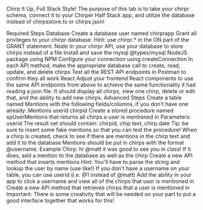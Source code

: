 Chirp It Up, Full Stack Style!
The purpose of this lab is to take your chirpr schema, connect it to your Chirper Half Stack app, and utilize the database instead of chirpsstore.ts or chirps.json!

Required Steps
Database
Create a database user named chirprapp
Grant all privileges to your chirpr database.
Hint: use chirpr.* in the ON part of the GRANT statement.
Node
In your chirpr API, use your database to store chirps instead of a file
Install and save the mysql @types/mysql NodeJS package using NPM
Configure your connection using createConnection
In each API method, make the appropriate database call to create, read, update, and delete chirps
Test all the REST API endpoints in Postman to confirm they all work
React
Adjust your frontend React components to use the same API endpoints from above to achieve the same functionality it had reading a json file. It should display all chirps, view one chirp, delete or edit that, and the ability to add new chirps.
Advanced Steps
Create a table named Mentions with the following fields/columns, if you don't have one already:
Mentions
  userid
  chirpid
Create a stored procedure named spUserMentions that returns all chirps a user is mentioned in
Parameters: userid
The result set should contain: chirpid, chip text, chirp date
Tip: be sure to insert some fake mentions so that you can test the procedure!
When a chirp is created, check to see if there are mentions in the chirp text and add it to the database
Mentions should be put in chirps with the format @username.
Example Chirp: hi @matt it was good to see you in class!
If it does, add a mention to the database as well as the chirp
Create a new API method that inserts mentions
Hint: You'll have to parse the string and lookup the user by name (use like!)
If you don't have a username on your table, you can use userid (i.e. @1 instead of @matt)
Add the ability in your app to click a username and view all of the chirps that user is mentioned in
Create a new API method that retrieves chirps that a user is mentioned in
Important: There is some creativity that will be needed on your part to put a good interface together that works for this!